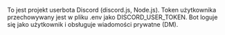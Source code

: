<!-- Use this file to provide workspace-specific custom instructions to Copilot. For more details, visit https://code.visualstudio.com/docs/copilot/copilot-customization#_use-a-githubcopilotinstructionsmd-file -->

To jest projekt userbota Discord (discord.js, Node.js). Token użytkownika przechowywany jest w pliku .env jako DISCORD_USER_TOKEN. Bot loguje się jako użytkownik i obsługuje wiadomości prywatne (DM).
